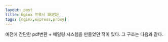 ```yaml
---
layout: post
title: Nginx 프록시 設定記
tags: [nginx,express,proxy]
---
```


예전에 간단한 pdf변환 + 메일링 시스템을 만들었던 적이 있다. 그 구조는 다음과 같다. 

